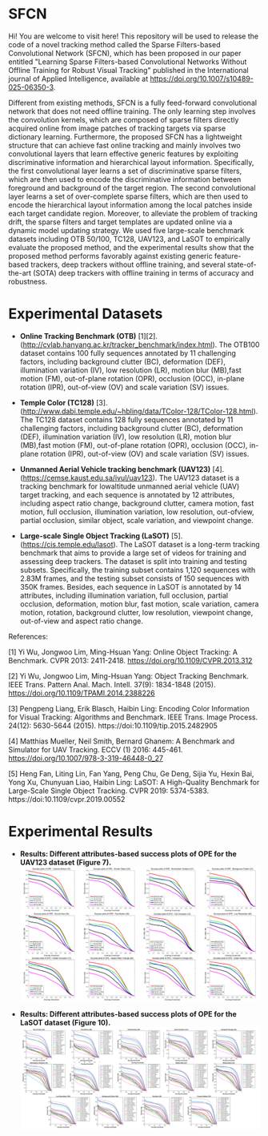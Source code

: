 # SFCN
Hi! You are welcome to visit here! This repository will be used to release the code of a novel tracking method called the Sparse Filters-based Convolutional Network (SFCN), which has been proposed in our paper entitled "Learning Sparse Filters-based Convolutional Networks Without Offline Training for Robust Visual Tracking" published in the International journal of Applied Intelligence, available at https://doi.org/10.1007/s10489-025-06350-3.

Different from existing methods, SFCN is a fully feed-forward convolutional network that does not need offline training. The only learning step involves the convolution kernels, which are composed of sparse filters directly acquired online from image patches of tracking targets via sparse dictionary learning. Furthermore, the proposed SFCN has a lightweight structure that can achieve fast online tracking and mainly involves two convolutional layers that learn effective generic features by exploiting discriminative information and hierarchical layout information. Specifically, the first convolutional layer learns a set of discriminative sparse filters, which are then used to encode the discriminative information between foreground and background of the target region. The second convolutional layer learns a set of over-complete sparse filters, which are then used to encode the hierarchical layout information among the local patches inside each target candidate region. Moreover, to alleviate the problem of tracking drift, the sparse filters and target templates are updated online via a dynamic model updating strategy. We used five large-scale benchmark datasets including OTB 50/100, TC128, UAV123, and LaSOT to empirically evaluate the proposed method, and the experimental results show that the proposed method performs favorably against existing generic feature-based trackers, deep trackers without offline training, and several state-of-the-art (SOTA) deep trackers with offline training in terms of accuracy and robustness.

# Experimental Datasets
* **Online Tracking Benchmark (OTB)** [1][2]. (http://cvlab.hanyang.ac.kr/tracker_benchmark/index.html). The OTB100 dataset contains 100 fully sequences annotated by 11 challenging factors, including background clutter (BC), deformation (DEF), illumination variation (IV), low resolution (LR), motion blur (MB),fast motion (FM), out-of-plane rotation (OPR), occlusion (OCC), in-plane rotation (IPR), out-of-view (OV) and scale variation (SV) issues. 

* **Temple Color (TC128)** [3]. (http://www.dabi.temple.edu/~hbling/data/TColor-128/TColor-128.html). The TC128 dataset contains 128 fully sequences annotated by 11 challenging factors, including background clutter (BC), deformation (DEF), illumination variation (IV), low resolution (LR), motion blur (MB),fast motion (FM), out-of-plane rotation (OPR), occlusion (OCC), in-plane rotation (IPR), out-of-view (OV) and scale variation (SV) issues.

* **Unmanned Aerial Vehicle tracking benchmark (UAV123)** [4]. (https://cemse.kaust.edu.sa/ivul/uav123). The UAV123 dataset is a tracking benchmark for lowaltitude unmanned aerial vehicle (UAV) target tracking, and each sequence is annotated by 12 attributes, including aspect ratio change, background clutter, camera motion, fast motion, full occlusion, illumination variation, low resolution, out-ofview, partial occlusion, similar object, scale variation, and viewpoint change. 

* **Large-scale Single Object Tracking (LaSOT)** [5]. (https://cis.temple.edu/lasot). The LaSOT dataset is a long-term tracking benchmark that aims to provide a large set of videos for training and assessing deep trackers. The dataset is split into training and testing subsets. Specifically, the training subset contains 1,120 sequences with 2.83M frames, and the testing subset consists of 150 sequences with 350K frames. Besides, each sequence in LaSOT is annotated by 14 attributes, including illumination variation, full occlusion, partial occlusion, deformation, motion blur, fast motion, scale variation, camera motion, rotation, background clutter, low resolution, viewpoint change, out-of-view and aspect ratio change.





References:

[1] Yi Wu, Jongwoo Lim, Ming-Hsuan Yang: Online Object Tracking: A Benchmark. CVPR 2013: 2411-2418. https://doi.org/10.1109/CVPR.2013.312

[2] Yi Wu, Jongwoo Lim, Ming-Hsuan Yang: Object Tracking Benchmark. IEEE Trans. Pattern Anal. Mach. Intell. 37(9): 1834-1848 (2015). https://doi.org/10.1109/TPAMI.2014.2388226

[3] Pengpeng Liang, Erik Blasch, Haibin Ling: Encoding Color Information for Visual Tracking: Algorithms and Benchmark. IEEE Trans. Image Process. 24(12): 5630-5644 (2015). https://doi:10.1109/tip.2015.2482905

[4] Matthias Mueller, Neil Smith, Bernard Ghanem: A Benchmark and Simulator for UAV Tracking. ECCV (1) 2016: 445-461. https://doi.org/10.1007/978-3-319-46448-0_27

[5] Heng Fan, Liting Lin, Fan Yang, Peng Chu, Ge Deng, Sijia Yu, Hexin Bai, Yong Xu, Chunyuan Liao, Haibin Ling: LaSOT: A High-Quality Benchmark for Large-Scale Single Object Tracking. CVPR 2019: 5374-5383. https://doi:10.1109/cvpr.2019.00552


# Experimental Results

* **Results: Different attributes-based success plots of OPE for the UAV123 dataset (Figure 7).** 
![image text](https://github.com/hu-cv/SFCN/blob/main/Experimental%20Results/Figure7.png)

* **Results: Different attributes-based success plots of OPE for the LaSOT dataset (Figure 10).** 
![image text](https://github.com/hu-cv/SFCN/blob/main/Experimental%20Results/Figure10.png)
